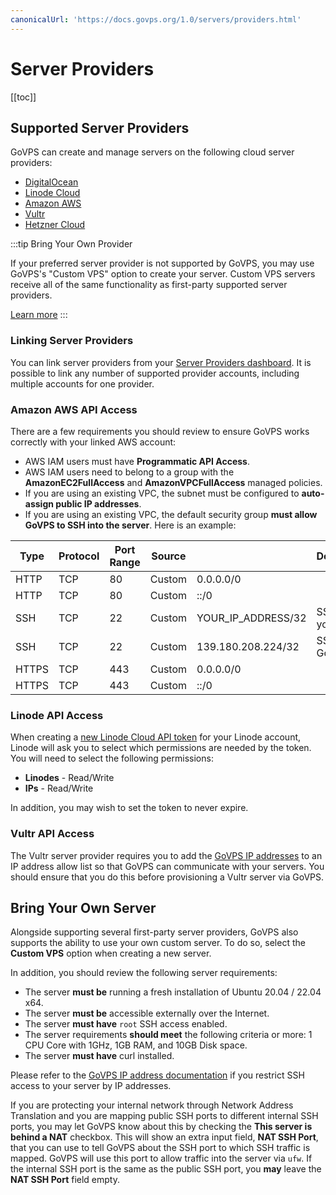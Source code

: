 ```yaml
---
canonicalUrl: 'https://docs.govps.org/1.0/servers/providers.html'
---
```

# Server Providers

[[toc]]

## Supported Server Providers

GoVPS can create and manage servers on the following cloud server providers:

- [DigitalOcean](https://www.digitalocean.com/)
- [Linode Cloud](https://www.linode.com/)
- [Amazon AWS](https://aws.amazon.com/)
- [Vultr](https://www.vultr.com/)
- [Hetzner Cloud](https://www.hetzner.com/cloud)

:::tip Bring Your Own Provider

If your preferred server provider is not supported by GoVPS, you may use GoVPS's "Custom VPS" option to create your server. Custom VPS servers receive all of the same functionality as first-party supported server providers.

[Learn more](/1.0/servers/providers.html#bring-your-own-server)
:::

### Linking Server Providers

You can link server providers from your [Server Providers dashboard](https://govps.org/user-profile/server-providers). It is possible to link any number of supported provider accounts, including multiple accounts for one provider.

### Amazon AWS API Access

There are a few requirements you should review to ensure GoVPS works correctly with your linked AWS account:

- AWS IAM users must have  **Programmatic API Access**.
- AWS IAM users need to belong to a group with the **AmazonEC2FullAccess** and **AmazonVPCFullAccess** managed policies.
- If you are using an existing VPC, the subnet must be configured to **auto-assign public IP addresses**.
- If you are using an existing VPC, the default security group **must allow GoVPS to SSH into the server**. Here is an example:

| Type  | Protocol | Port Range | Source |                    | Description      |
|-------|----------|------------|--------|--------------------|------------------|
| HTTP  | TCP      | 80         | Custom | 0.0.0.0/0          |                  |
| HTTP  | TCP      | 80         | Custom | ::/0               |                  |
| SSH   | TCP      | 22         | Custom | YOUR_IP_ADDRESS/32 | SSH from your IP |
| SSH   | TCP      | 22         | Custom | 139.180.208.224/32 | SSH from GoVPS   |
| HTTPS | TCP      | 443        | Custom | 0.0.0.0/0          |                  |
| HTTPS | TCP      | 443        | Custom | ::/0               |                  |

### Linode API Access

When creating a [new Linode Cloud API token](https://cloud.linode.com/profile/tokens) for your Linode account, Linode will ask you to select which permissions are needed by the token. You will need to select the following permissions:

- **Linodes** - Read/Write
- **IPs** - Read/Write

In addition, you may wish to set the token to never expire.

### Vultr API Access

The Vultr server provider requires you to add the [GoVPS IP addresses](/1.0/introduction.html#forge-ip-addresses) to an IP address allow list so that GoVPS can communicate with your servers. You should ensure that you do this before provisioning a Vultr server via GoVPS.

## Bring Your Own Server

Alongside supporting several first-party server providers, GoVPS also supports the ability to use your own custom server. To do so, select the **Custom VPS** option when creating a new server.

In addition, you should review the following server requirements:

- The server **must be** running a fresh installation of Ubuntu 20.04 / 22.04 x64.
- The server **must be** accessible externally over the Internet.
- The server **must have** `root` SSH access enabled.
- The server requirements **should meet** the following criteria or more: 1 CPU Core with 1GHz, 1GB RAM, and 10GB Disk space.
- The server **must have** curl installed.

Please refer to the [GoVPS IP address documentation](/1.0/introduction.html#forge-ip-addresses) if you restrict SSH access to your server by IP addresses.

If you are protecting your internal network through Network Address Translation and you are mapping public SSH ports to different internal SSH ports, you may let GoVPS know about this by checking the **This server is behind a NAT** checkbox. This will show an extra input field, **NAT SSH Port**, that you can use to tell GoVPS about the SSH port to which SSH traffic is mapped. GoVPS will use this port to allow traffic into the server via `ufw`. If the internal SSH port is the same as the public SSH port, you **may** leave the **NAT SSH Port** field empty.